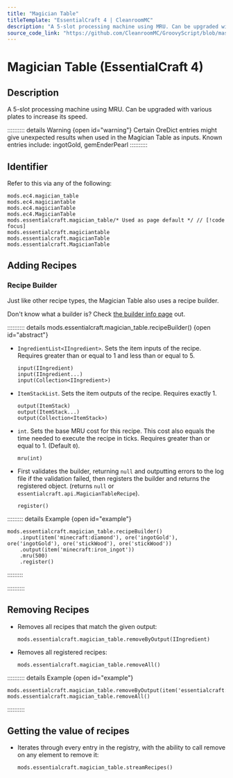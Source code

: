 ```yaml
---
title: "Magician Table"
titleTemplate: "EssentialCraft 4 | CleanroomMC"
description: "A 5-slot processing machine using MRU. Can be upgraded with various plates to increase its speed."
source_code_link: "https://github.com/CleanroomMC/GroovyScript/blob/master/src/main/java/com/cleanroommc/groovyscript/compat/mods/essentialcraft/MagicianTable.java"
---
```


# Magician Table (EssentialCraft 4)

## Description

A 5-slot processing machine using MRU. Can be upgraded with various plates to increase its speed.

:::::::::: details Warning {open id="warning"}
Certain OreDict entries might give unexpected results when used in the Magician Table as inputs. Known entries include: ingotGold, gemEnderPearl
::::::::::

## Identifier

Refer to this via any of the following:

```groovy:no-line-numbers {5}
mods.ec4.magician_table
mods.ec4.magiciantable
mods.ec4.magicianTable
mods.ec4.MagicianTable
mods.essentialcraft.magician_table/* Used as page default */ // [!code focus]
mods.essentialcraft.magiciantable
mods.essentialcraft.magicianTable
mods.essentialcraft.MagicianTable
```


## Adding Recipes

### Recipe Builder

Just like other recipe types, the Magician Table also uses a recipe builder.

Don't know what a builder is? Check [the builder info page](../../getting_started/builder.md) out.

:::::::::: details mods.essentialcraft.magician_table.recipeBuilder() {open id="abstract"}
- `IngredientList<IIngredient>`. Sets the item inputs of the recipe. Requires greater than or equal to 1 and less than or equal to 5.

    ```groovy:no-line-numbers
    input(IIngredient)
    input(IIngredient...)
    input(Collection<IIngredient>)
    ```

- `ItemStackList`. Sets the item outputs of the recipe. Requires exactly 1.

    ```groovy:no-line-numbers
    output(ItemStack)
    output(ItemStack...)
    output(Collection<ItemStack>)
    ```

- `int`. Sets the base MRU cost for this recipe. This cost also equals the time needed to execute the recipe in ticks. Requires greater than or equal to 1. (Default `0`).

    ```groovy:no-line-numbers
    mru(int)
    ```

- First validates the builder, returning `null` and outputting errors to the log file if the validation failed, then registers the builder and returns the registered object. (returns `null` or `essentialcraft.api.MagicianTableRecipe`).

    ```groovy:no-line-numbers
    register()
    ```

::::::::: details Example {open id="example"}
```groovy:no-line-numbers
mods.essentialcraft.magician_table.recipeBuilder()
    .input(item('minecraft:diamond'), ore('ingotGold'), ore('ingotGold'), ore('stickWood'), ore('stickWood'))
    .output(item('minecraft:iron_ingot'))
    .mru(500)
    .register()
```

:::::::::

::::::::::

## Removing Recipes

- Removes all recipes that match the given output:

    ```groovy:no-line-numbers
    mods.essentialcraft.magician_table.removeByOutput(IIngredient)
    ```

- Removes all registered recipes:

    ```groovy:no-line-numbers
    mods.essentialcraft.magician_table.removeAll()
    ```

:::::::::: details Example {open id="example"}
```groovy:no-line-numbers
mods.essentialcraft.magician_table.removeByOutput(item('essentialcraft:genitem'))
mods.essentialcraft.magician_table.removeAll()
```

::::::::::

## Getting the value of recipes

- Iterates through every entry in the registry, with the ability to call remove on any element to remove it:

    ```groovy:no-line-numbers
    mods.essentialcraft.magician_table.streamRecipes()
    ```

